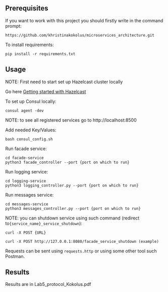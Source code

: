 ## Prerequisites

If you want to work with this project you should firstly write in the command prompt:


```
https://github.com/khristinakokolus/microservices_architecture.git
```

To install requirements:

```
pip install -r requirements.txt
```

## Usage

NOTE: First need to start set up Hazelcast cluster locally

Go here [Getting started with Hazelcast](https://hazelcast.org/imdg/get-started/)

To set up Consul locally:

```
consul agent -dev
```

NOTE: to see all registered services go to http://localhost:8500


Add needed Key/Values:

```
bash consul_config.sh
```

Run facade service:

```
cd facade-service
python3 facade_controller --port {port on which to run}
```

Run logging service: 

```
cd logging-service
python3 logging_controller.py --port {port on which to run}
```

Run messages service:

```
cd messages-service
python3 messages_controller.py --port {port on which to run}
```

NOTE: you can shutdown service using such command (redirect to```{service_name}_service_shutdown```):

```
curl -X POST {URL}

curl -X POST http://127.0.0.1:8080/facade_service_shutdown (example)
```

Requests can be sent using ```requests.http``` or using some other tool such Postman.

## Results

Results are in Lab5_protocol_Kokolus.pdf